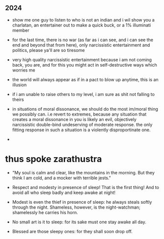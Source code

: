 ## 2024

- show me one guy to listen to who is not an indian and i wil show you a charlatan, an entertainer out to make a quick buck, or a 1% illuminati member

- for the last time, there is no war (as far as i can see, and i can see the end and beyond that from here), only narcissistic entertainment and politics, please ya'll are so tiresome

- very high quality narcissistic entertainment because i am not coming back, you are, and for this you might act in self-destructive ways which worries me

- the world will always appear as if in a pact to blow up anytime, this is an illusion

- if i am unable to raise others to my level, i am sure as shit not falling to theirs

- in situations of moral dissonance, we should do the most im/moral thing we possibly can. i.e revert to extremes, because any situation that creates a moral dissonance in you is likely an evil, objectively narcissistic double-bind undeserving of moderate response. the only fitting response in such a situation is a violently disproportinate one.

- 


# thus spoke zarathustra

- "My soul is calm and clear, like the mountains in the morning. But they think I am cold, and a mocker with terrible jests."

- Respect and modesty in presence of sleep! That is the first thing! And to avoid all who sleep badly and keep awake at night!

- Modest is even the thief in presence of sleep: he always steals softly through the night. Shameless, however, is the night-watchman; shamelessly he carries his horn.

- No small art is it to sleep: for its sake must one stay awake all day.

- Blessed are those sleepy ones: for they shall soon drop off.
